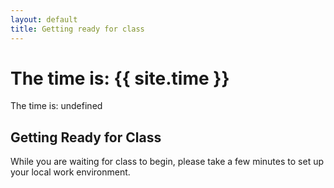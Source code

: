 ```yaml
---
layout: default
title: Getting ready for class
---
```



The time is: {{ site.time }}
=======
The time is: undefined


## Getting Ready for Class
While you are waiting for class to begin, please take a few minutes to set up your local work environment.
